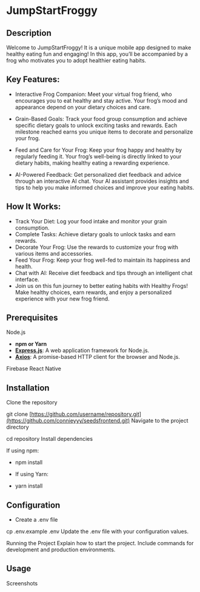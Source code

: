 # JumpStartFroggy

## Description
Welcome to JumpStartFroggy! It is a unique mobile app designed to make healthy eating fun and engaging! In this app, you’ll be accompanied by a frog who motivates you to adopt healthier eating habits.

## Key Features:
- Interactive Frog Companion: Meet your virtual frog friend, who encourages you to eat healthy and stay active. Your frog’s mood and appearance depend on your dietary choices and care.

- Grain-Based Goals: Track your food group consumption and achieve specific dietary goals to unlock exciting tasks and rewards. Each milestone reached earns you unique items to decorate and personalize your frog.

- Feed and Care for Your Frog: Keep your frog happy and healthy by regularly feeding it. Your frog’s well-being is directly linked to your dietary habits, making healthy eating a rewarding experience.

- AI-Powered Feedback: Get personalized diet feedback and advice through an interactive AI chat. Your AI assistant provides insights and tips to help you make informed choices and improve your eating habits.

## How It Works:
- Track Your Diet: Log your food intake and monitor your grain consumption.
- Complete Tasks: Achieve dietary goals to unlock tasks and earn rewards.
- Decorate Your Frog: Use the rewards to customize your frog with various items and accessories.
- Feed Your Frog: Keep your frog well-fed to maintain its happiness and health.
- Chat with AI: Receive diet feedback and tips through an intelligent chat interface.
- Join us on this fun journey to better eating habits with Healthy Frogs! Make healthy choices, earn rewards, and enjoy a personalized experience with your new frog friend.

## Prerequisites

Node.js 
- **npm or Yarn**
- **[Express.js](https://expressjs.com/)**: A web application framework for Node.js.
- **[Axios](https://axios-http.com/)**: A promise-based HTTP client for the browser and Node.js.

Firebase
React Native

## Installation
Clone the repository

git clone [https://github.com/username/repository.git](https://github.com/connieyyy/seedsfrontend.git)
Navigate to the project directory

cd repository
Install dependencies

If using npm:
- npm install
- If using Yarn:

- yarn install

## Configuration
- Create a .env file

cp .env.example .env
Update the .env file with your configuration values.

Running the Project
Explain how to start the project. Include commands for development and production environments.

## Usage 
Screenshots

